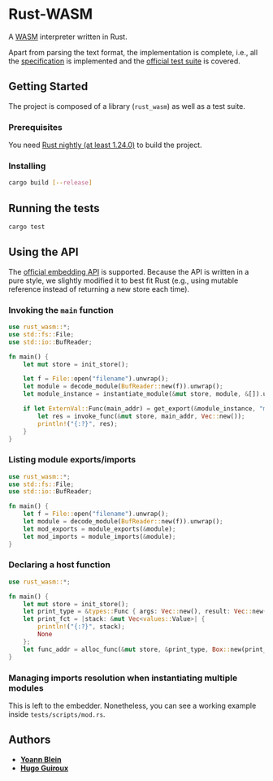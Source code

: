 # Rust-WASM

A [WASM](http://webassembly.org/) interpreter written in Rust.

Apart from parsing the text format, the implementation is complete, i.e., all the [specification](https://webassembly.github.io/spec/core/index.html) is implemented and the [official test suite](https://github.com/WebAssembly/spec/tree/master/test) is covered.

## Getting Started

The project is composed of a library (`rust_wasm`) as well as a test suite.

### Prerequisites

You need [Rust nightly (at least 1.24.0)](https://www.rustup.rs/) to build the project.

### Installing

```bash
cargo build [--release]
```

## Running the tests

```bash
cargo test
```

## Using the API

The [official embedding API](https://webassembly.github.io/spec/core/appendix/embedding.html) is supported.
Because the API is written in a pure style, we slightly modified it to best fit Rust (e.g., using mutable reference instead of returning a new store each time).

### Invoking the `main` function

```rust
use rust_wasm::*;
use std::fs::File;
use std::io::BufReader;

fn main() {
	let mut store = init_store();

	let f = File::open("filename").unwrap();
	let module = decode_module(BufReader::new(f)).unwrap();
	let module_instance = instantiate_module(&mut store, module, &[]).unwrap();

	if let ExternVal::Func(main_addr) = get_export(&module_instance, "main").unwrap() {
		let res = invoke_func(&mut store, main_addr, Vec::new());
		println!("{:?}", res);
	}
}
```

### Listing module exports/imports

```rust
use rust_wasm::*;
use std::fs::File;
use std::io::BufReader;

fn main() {
	let f = File::open("filename").unwrap();
	let module = decode_module(BufReader::new(f)).unwrap();
	let mod_exports = module_exports(&module);
	let mod_imports = module_imports(&module);
}
```

### Declaring a host function

```rust
use rust_wasm::*;

fn main() {
	let mut store = init_store();
	let print_type = &types::Func { args: Vec::new(), result: Vec::new() };
	let print_fct = |stack: &mut Vec<values::Value>| {
		println!("{:?}", stack);
		None
	};
	let func_addr = alloc_func(&mut store, &print_type, Box::new(print_fct));
}
```

### Managing imports resolution when instantiating multiple modules

This is left to the embedder. Nonetheless, you can see a working example inside `tests/scripts/mod.rs`.

## Authors

* **[Yoann Blein](https://github.com/yblein)**
* **[Hugo Guiroux](https://github.com/HugoGuiroux)**
